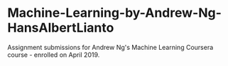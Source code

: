 # Machine-Learning-by-Andrew-Ng-HansAlbertLianto
Assignment submissions for Andrew Ng's Machine Learning Coursera course - enrolled on April 2019.
